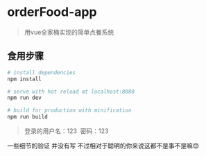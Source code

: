 # orderFood-app

> 用vue全家桶实现的简单点餐系统

## 食用步骤

``` bash
# install dependencies
npm install

# serve with hot reload at localhost:8080
npm run dev

# build for production with minification
npm run build
```

> 登录的用户名：123  密码：123

一些细节的验证 并没有写 不过相对于聪明的你来说这都不是事不是嘛😊
